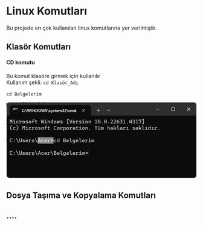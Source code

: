 # Linux Komutları

Bu projede en çok kullanılan linux komutlarına yer verilmiştir.

## Klasör Komutları

#### CD komutu
Bu komut klasöre girmek için kullanılır <br>
Kullanım şekli: `cd Klasör_Adı`
```
cd Belgelerim
```
![CD Ekran görüntüsü](Resimler/cd.png)

## Dosya Taşıma ve Kopyalama Komutları

## ....
